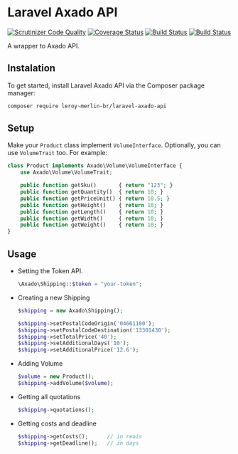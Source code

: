 Laravel Axado API
=================

[![Scrutinizer Code Quality](https://scrutinizer-ci.com/g/leroy-merlin-br/laravel-axado-api/badges/quality-score.png?b=master)](https://scrutinizer-ci.com/g/leroy-merlin-br/laravel-axado-api/?branch=master) [![Coverage Status](https://coveralls.io/repos/leroy-merlin-br/laravel-axado-api/badge.png?branch=master)](https://coveralls.io/r/leroy-merlin-br/laravel-axado-api?branch=master) [![Build Status](https://scrutinizer-ci.com/g/leroy-merlin-br/laravel-axado-api/badges/build.png?b=master)](https://scrutinizer-ci.com/g/leroy-merlin-br/laravel-axado-api/build-status/master) [![Build Status](https://travis-ci.org/leroy-merlin-br/laravel-axado-api.svg)](https://travis-ci.org/leroy-merlin-br/laravel-axado-api)

A wrapper to Axado API.

## Instalation

To get started, install Laravel Axado API via the Composer package manager:

```bash
composer require leroy-merlin-br/laravel-axado-api
```

## Setup

Make your `Product` class implement `VolumeInterface`.
Optionally, you can use `VolumeTrait` too. For example:
    
```php
class Product implements Axado\Volume\VolumeInterface {
    use Axado\Volume\VolumeTrait;

    public function getSku()       { return "123"; }
    public function getQuantity()  { return 10; }
    public function getPriceUnit() { return 10.5; }
    public function getHeight()    { return 10; }
    public function getLength()    { return 10; }
    public function getWidth()     { return 10; }
    public function getWeight()    { return 10; }
}
```

## Usage

- Setting the Token API.
    ```php
    \Axado\Shipping::$token = "your-token";
    ```

- Creating a new Shipping
    ```php
    $shipping = new Axado\Shipping();
    
    $shipping->setPostalCodeOrigin('04661100');
    $shipping->setPostalCodeDestination('13301430');
    $shipping->setTotalPrice('40');
    $shipping->setAdditionalDays('10');
    $shipping->setAdditionalPrice('12.6');
    ```

- Adding Volume
    ```php
    $volume = new Product();
    $shipping->addVolume($volume);
    ```

- Getting all quotations
    ```php
    $shipping->quotations();
    ```

- Getting costs and deadline
    ```php
    $shipping->getCosts();      // in reais
    $shipping->getDeadline();   // in days
    ```
